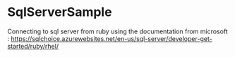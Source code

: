 # SqlServerSample
Connecting to sql server from ruby
using the documentation from microsoft : https://sqlchoice.azurewebsites.net/en-us/sql-server/developer-get-started/ruby/rhel/
